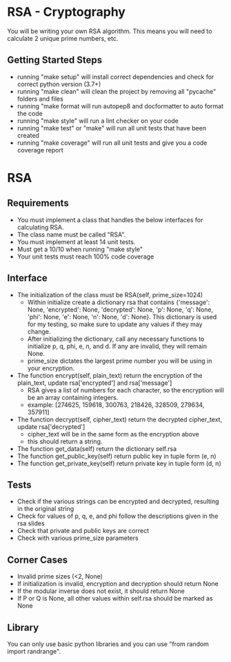 # RSA - Cryptography

You will be writing your own RSA algorithm. This means you will need to calculate 2 unique prime numbers, etc.

## Getting Started Steps

- running "make setup" will install correct dependencies and check for correct python version (3.7+)
- running "make clean" will clean the project by removing all "pycache" folders and files
- running "make format will run autopep8 and docformatter to auto format the code
- running "make style" will run a lint checker on your code
- running "make test" or "make" will run all unit tests that have been created
- running "make coverage" will run all unit tests and give you a code coverage report

# RSA

## Requirements

- You must implement a class that handles the below interfaces for calculating RSA.
- The class name must be called "RSA".
- You must implement at least 14 unit tests.
- Must get a 10/10 when running "make style"
- Your unit tests must reach 100% code coverage

## Interface

- The initialization of the class must be RSA(self, prime_size=1024)
    - Within initialize create a dictionary rsa that contains {'message': None, 'encrypted': None, 'decrypted': None, 'p': None, 'q': None, 'phi': None, 'e': None, 'n': None, 'd': None}. This dictionary is used for my testing, so make sure to update any values if they may change.
    - After initializing the dictionary, call any necessary functions to initialize p, q, phi, e, n, and d. If any are invalid, they will remain None.
    - prime_size dictates the largest prime number you will be using in your encryption.
- The function encrypt(self, plain_text) return the encryption of the plain_text, update rsa['encrypted'] and rsa['message']
    - RSA gives a list of numbers for each character, so the encryption will be an array containing integers.
    - example: [274625, 159618, 300763, 218426, 328509, 279634, 357911]
- The function decrypt(self, cipher_text) return the decrypted cipher_text, update rsa['decrypted']
    - cipher_text will be in the same form as the encryption above
    - this should return a string.
- The function get_data(self) return the dictionary self.rsa
- The function get_public_key(self) return public key in tuple form (e, n)
- The function get_private_key(self) return private key in tuple form (d, n)

## Tests

- Check if the various strings can be encrypted and decrypted, resulting in the original string
- Check for values of p, q, e, and phi follow the descriptions given in the rsa slides
- Check that private and public keys are correct
- Check with various prime_size parameters

## Corner Cases

- Invalid prime sizes (<2, None)
- If initialization is invalid, encryption and decryption should return None
- If the modular inverse does not exist, it should return None
- If P or Q is None, all other values within self.rsa should be marked as None

## Library

You can only use basic python libraries and you can use "from random import randrange".
